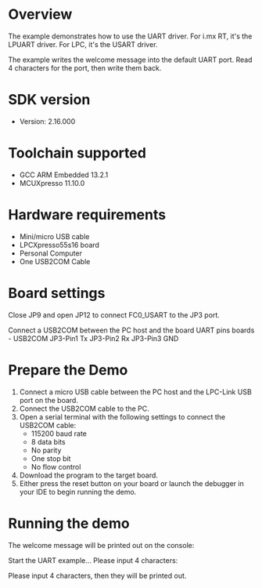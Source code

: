Overview
========
The example demonstrates how to use the UART driver. For i.mx RT,
it's the LPUART driver. For LPC, it's the USART driver.

The example writes the welcome message into the default UART port. Read 4 characters
for the port, then write them back.


SDK version
===========
- Version: 2.16.000

Toolchain supported
===================
- GCC ARM Embedded  13.2.1
- MCUXpresso  11.10.0

Hardware requirements
=====================
- Mini/micro USB cable
- LPCXpresso55s16 board
- Personal Computer
- One USB2COM Cable

Board settings
==============
Close JP9 and open JP12 to connect FC0_USART to the JP3 port.

Connect a USB2COM between the PC host and the board UART pins
boards           -               USB2COM
JP3-Pin1                         Tx
JP3-Pin2                         Rx
JP3-Pin3                         GND

Prepare the Demo
================
1. Connect a micro USB cable between the PC host and the LPC-Link USB port on the board.
2. Connect the USB2COM cable to the PC.
3. Open a serial terminal with the following settings to connect the USB2COM cable:
   - 115200 baud rate
   - 8 data bits
   - No parity
   - One stop bit
   - No flow control
4. Download the program to the target board.
5. Either press the reset button on your board or launch the debugger in your IDE to
   begin running the demo.

Running the demo
================
The welcome message will be printed out on the console:

Start the UART example...
Please input 4 characters:

Please input 4 characters, then they will be printed out.

